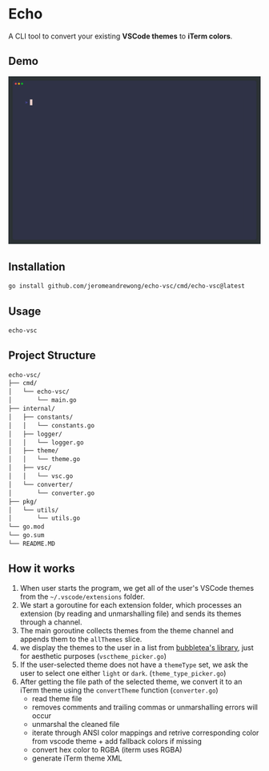 
# Echo

A CLI tool to convert your existing **VSCode themes** to **iTerm colors**.

## Demo

![demo](demo.gif)

## Installation

```bash
go install github.com/jeromeandrewong/echo-vsc/cmd/echo-vsc@latest
```

## Usage

```bash
echo-vsc
```

## Project Structure

```txt
echo-vsc/
├── cmd/
│   └── echo-vsc/
│       └── main.go
├── internal/
│   ├── constants/
│   │   └── constants.go
│   ├── logger/
│   │   └── logger.go
│   ├── theme/
│   │   └── theme.go
│   ├── vsc/
│   │   └── vsc.go
│   └── converter/
│       └── converter.go
├── pkg/
│   └── utils/
│       └── utils.go
└── go.mod
└── go.sum
└── README.MD
```

## How it works

1. When user starts the program, we get all of the user's VSCode themes from the `~/.vscode/extensions` folder.
2. We start a goroutine for each extension folder, which processes an extension (by reading and unmarshalling file) and sends its themes through a channel.
3. The main goroutine collects themes from the theme channel and appends them to the `allThemes` slice.
4. we display the themes to the user in a list from [bubbletea's library](https://github.com/charmbracelet/bubbletea), just for aesthetic purposes (`vsctheme_picker.go`)
5. If the user-selected theme does not have a `themeType` set, we ask the user to select one either `light` or `dark`. (`theme_type_picker.go`)
6. After getting the file path of the selected theme, we convert it to an iTerm theme using the `convertTheme` function (`converter.go`)
    - read theme file
    - removes comments and trailing commas or unmarshalling errors will occur
    - unmarshal the cleaned file
    - iterate through ANSI color mappings and retrive corresponding color from vscode theme + add fallback colors if missing
    - convert hex color to RGBA (iterm uses RGBA)
    - generate iTerm theme XML
